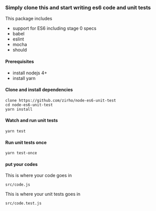 ### Simply clone this and start writing es6 code and unit tests

This package includes
 * support for ES6 including stage 0 specs
 * babel
 * eslint
 * mocha
 * should

#### Prerequisites

 * install nodejs 4+
 * install yarn 

#### Clone and install dependencies

 ```
 clone https://github.com/zirho/node-es6-unit-test
 cd node-es6-unit-test
 yarn install
 ```

#### Watch and run unit tests
 ```
 yarn test
 ```

#### Run unit tests once
 ```
 yarn test-once
 ```

#### put your codes

 This is where your code goes in
 ```
 src/code.js
 ```

 This is where your unit tests goes in
 ```
 src/code.test.js
 ```

